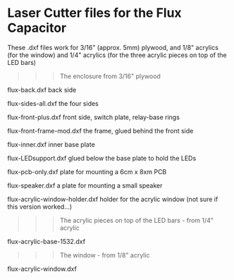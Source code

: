 
#  Laser Cutter files for the Flux Capacitor

These .dxf files work for 3/16" (approx. 5mm) plywood, and 1/8" acrylics (for the window) and 1/4" acrylics (for the three acrylic pieces on top of the LED bars)




>>> The enclosure from 3/16" plywood

flux-back.dxf			back side

flux-sides-all.dxf		the four sides

flux-front-plus.dxf		front side, switch plate, relay-base rings

flux-front-frame-mod.dxf	the frame, glued behind the front side

flux-inner.dxf			inner base plate

flux-LEDsupport.dxf		glued below the base plate to hold the LEDs

flux-pcb-only.dxf		plate for mounting a 6cm x 8xm PCB

flux-speaker.dxf		a plate for mounting a small speaker

flux-acrylic-window-holder.dxf	holder for the acrylic window (not sure if this version worked...)



>>> The acrylic pieces on top of the LED bars - from 1/4" acrylic

flux-acrylic-base-1532.dxf



>>> The window - from 1/8" acrylic

flux-acrylic-window.dxf
